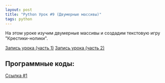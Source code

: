 ```yaml
---
layout: post
title: "Python Урок #9 (Двумерные массивы)"
tags: python
---
```


На этом уроке изучим двумерные массивы и создадим текстовую игру "Крестики-нолики".

[Запись урока (часть 1)](https://us02web.zoom.us/rec/share/3TTzRvYKCWEXWWoCNP1owRE7Qwumy_enfqEiIEMzeT1oBqMdCDnwOUsXYzCJwpXO.TaMSUtutNeJCUk7-)
[Запись урока (часть 2)](https://us02web.zoom.us/rec/share/cII8HacqYbAF6KDoQKEheSUtAMxnBYhcSxt_Byelb3odxhmkx_3r94IZqrdariq1.es9k0CU5W4yT2bq8)

## Программные коды:
[Cсылка #1](https://repl.it/@NikolaiPutko/Vlozhiennyie-spiski1#main.py)